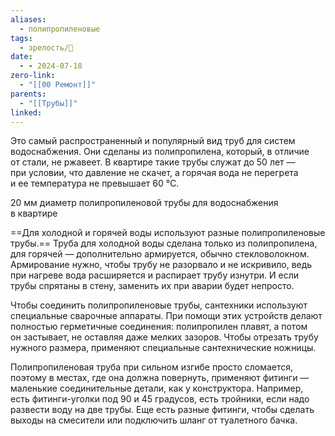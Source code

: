 ```yaml
---
aliases:
  - полипропиленовые
tags:
  - зрелость/🌱
date:
  - - 2024-07-18
zero-link:
  - "[[00 Ремонт]]"
parents:
  - "[[Трубы]]"
linked:
---
```

Это самый распространенный и популярный вид труб для систем водоснабжения. Они сделаны из полипропилена, который, в отличие от стали, не ржавеет. В квартире такие трубы служат до 50 лет — при условии, что давление не скачет, а горячая вода не перегрета и ее температура не превышает 60 °C.

20 мм диаметр полипропиленовой трубы для водоснабжения в квартире

==Для холодной и горячей воды используют разные полипропиленовые трубы.== Труба для холодной воды сделана только из полипропилена, для горячей — дополнительно армируется, обычно стекловолокном. Армирование нужно, чтобы трубу не разорвало и не искривило, ведь при нагреве вода расширяется и распирает трубу изнутри. И если трубы спрятаны в стену, заменить их при аварии будет непросто.

Чтобы соединить полипропиленовые трубы, сантехники используют специальные сварочные аппараты. При помощи этих устройств делают полностью герметичные соединения: полипропилен плавят, а потом он застывает, не оставляя даже мелких зазоров. Чтобы отрезать трубу нужного размера, применяют специальные сантехнические ножницы.

Полипропиленовая труба при сильном изгибе просто сломается, поэтому в местах, где она должна повернуть, применяют фитинги — маленькие соединительные детали, как у конструктора. Например, есть фитинги-уголки под 90 и 45 градусов, есть тройники, если надо развести воду на две трубы. Еще есть разные фитинги, чтобы сделать выходы на смесители или подключить шланг от туалетного бачка.